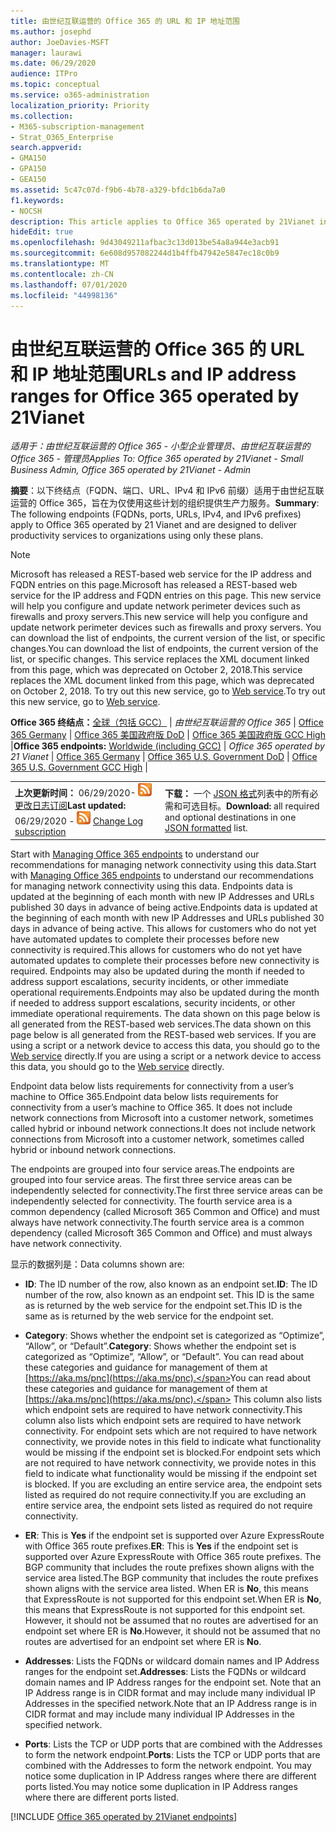 ```yaml
---
title: 由世纪互联运营的 Office 365 的 URL 和 IP 地址范围
ms.author: josephd
author: JoeDavies-MSFT
manager: laurawi
ms.date: 06/29/2020
audience: ITPro
ms.topic: conceptual
ms.service: o365-administration
localization_priority: Priority
ms.collection:
- M365-subscription-management
- Strat_O365_Enterprise
search.appverid:
- GMA150
- GPA150
- GEA150
ms.assetid: 5c47c07d-f9b6-4b78-a329-bfdc1b6da7a0
f1.keywords:
- NOCSH
description: This article applies to Office 365 operated by 21Vianet in China. This article lists the URLs and IP address ranges used by Office 365 operated by 21Vianet.
hideEdit: true
ms.openlocfilehash: 9d43049211afbac3c13d013be54a8a944e3acb91
ms.sourcegitcommit: 6e608d957082244d1b4ffb47942e5847ec18c0b9
ms.translationtype: MT
ms.contentlocale: zh-CN
ms.lasthandoff: 07/01/2020
ms.locfileid: "44998136"
---
```

# <a name="urls-and-ip-address-ranges-for-office-365-operated-by-21vianet"></a><span data-ttu-id="38069-104">由世纪互联运营的 Office 365 的 URL 和 IP 地址范围</span><span class="sxs-lookup"><span data-stu-id="38069-104">URLs and IP address ranges for Office 365 operated by 21Vianet</span></span>

 <span data-ttu-id="38069-105">*适用于：由世纪互联运营的 Office 365 - 小型企业管理员、由世纪互联运营的 Office 365 - 管理员*</span><span class="sxs-lookup"><span data-stu-id="38069-105">*Applies To: Office 365 operated by 21Vianet - Small Business Admin, Office 365 operated by 21Vianet - Admin*</span></span>

<span data-ttu-id="38069-106">**摘要**：以下终结点（FQDN、端口、URL、IPv4 和 IPv6 前缀）适用于由世纪互联运营的 Office 365，旨在为仅使用这些计划的组织提供生产力服务。</span><span class="sxs-lookup"><span data-stu-id="38069-106">**Summary**: The following endpoints (FQDNs, ports, URLs, IPv4, and IPv6 prefixes) apply to Office 365 operated by 21 Vianet and are designed to deliver productivity services to organizations using only these plans.</span></span>
  
> [!NOTE]
> <span data-ttu-id="38069-107">Microsoft has released a REST-based web service for the IP address and FQDN entries on this page.</span><span class="sxs-lookup"><span data-stu-id="38069-107">Microsoft has released a REST-based web service for the IP address and FQDN entries on this page.</span></span> <span data-ttu-id="38069-108">This new service will help you configure and update network perimeter devices such as firewalls and proxy servers.</span><span class="sxs-lookup"><span data-stu-id="38069-108">This new service will help you configure and update network perimeter devices such as firewalls and proxy servers.</span></span> <span data-ttu-id="38069-109">You can download the list of endpoints, the current version of the list, or specific changes.</span><span class="sxs-lookup"><span data-stu-id="38069-109">You can download the list of endpoints, the current version of the list, or specific changes.</span></span> <span data-ttu-id="38069-110">This service replaces the XML document linked from this page, which was deprecated on October 2, 2018.</span><span class="sxs-lookup"><span data-stu-id="38069-110">This service replaces the XML document linked from this page, which was deprecated on October 2, 2018.</span></span> <span data-ttu-id="38069-111">To try out this new service, go to [Web service](office-365-ip-web-service.md).</span><span class="sxs-lookup"><span data-stu-id="38069-111">To try out this new service, go to [Web service](office-365-ip-web-service.md).</span></span>
  
 <span data-ttu-id="38069-112">**Office 365 终结点：**[全球（包括 GCC）](urls-and-ip-address-ranges.md)  | *由世纪互联运营的 Office 365* | [Office 365 Germany](office-365-germany-endpoints.md) | [Office 365 美国政府版 DoD](office-365-u-s-government-dod-endpoints.md) | [Office 365 美国政府版 GCC High](office-365-u-s-government-gcc-high-endpoints.md) |</span><span class="sxs-lookup"><span data-stu-id="38069-112">**Office 365 endpoints:** [Worldwide (including GCC)](urls-and-ip-address-ranges.md)  | *Office 365 operated by 21 Vianet* | [Office 365 Germany](office-365-germany-endpoints.md) | [Office 365 U.S. Government DoD](office-365-u-s-government-dod-endpoints.md) | [Office 365 U.S. Government GCC High](office-365-u-s-government-gcc-high-endpoints.md) |</span></span>
  
|||
|:-----|:-----|
|<span data-ttu-id="38069-113">**上次更新时间：** 06/29/2020- ![ RSS ](media/5dc6bb29-25db-4f44-9580-77c735492c4b.png) [更改日志订阅](https://endpoints.office.com/version/China?allversions=true&format=rss&clientrequestid=b10c5ed1-bad1-445f-b386-b919946339a7)</span><span class="sxs-lookup"><span data-stu-id="38069-113">**Last updated:** 06/29/2020 - ![RSS](media/5dc6bb29-25db-4f44-9580-77c735492c4b.png) [Change Log subscription](https://endpoints.office.com/version/China?allversions=true&format=rss&clientrequestid=b10c5ed1-bad1-445f-b386-b919946339a7)</span></span>|<span data-ttu-id="38069-114">**下载：** 一个 [JSON 格式](https://endpoints.office.com/endpoints/China?clientrequestid=b10c5ed1-bad1-445f-b386-b919946339a7)列表中的所有必需和可选目标。</span><span class="sxs-lookup"><span data-stu-id="38069-114">**Download:** all required and optional destinations in one [JSON formatted](https://endpoints.office.com/endpoints/China?clientrequestid=b10c5ed1-bad1-445f-b386-b919946339a7) list.</span></span>  <br/> |

<span data-ttu-id="38069-115">Start with [Managing Office 365 endpoints](managing-office-365-endpoints.md) to understand our recommendations for managing network connectivity using this data.</span><span class="sxs-lookup"><span data-stu-id="38069-115">Start with [Managing Office 365 endpoints](managing-office-365-endpoints.md) to understand our recommendations for managing network connectivity using this data.</span></span> <span data-ttu-id="38069-116">Endpoints data is updated at the beginning of each month with new IP Addresses and URLs published 30 days in advance of being active.</span><span class="sxs-lookup"><span data-stu-id="38069-116">Endpoints data is updated at the beginning of each month with new IP Addresses and URLs published 30 days in advance of being active.</span></span> <span data-ttu-id="38069-117">This allows for customers who do not yet have automated updates to complete their processes before new connectivity is required.</span><span class="sxs-lookup"><span data-stu-id="38069-117">This allows for customers who do not yet have automated updates to complete their processes before new connectivity is required.</span></span> <span data-ttu-id="38069-118">Endpoints may also be updated during the month if needed to address support escalations, security incidents, or other immediate operational requirements.</span><span class="sxs-lookup"><span data-stu-id="38069-118">Endpoints may also be updated during the month if needed to address support escalations, security incidents, or other immediate operational requirements.</span></span> <span data-ttu-id="38069-119">The data shown on this page below is all generated from the REST-based web services.</span><span class="sxs-lookup"><span data-stu-id="38069-119">The data shown on this page below is all generated from the REST-based web services.</span></span> <span data-ttu-id="38069-120">If you are using a script or a network device to access this data, you should go to the [Web service](office-365-ip-web-service.md) directly.</span><span class="sxs-lookup"><span data-stu-id="38069-120">If you are using a script or a network device to access this data, you should go to the [Web service](office-365-ip-web-service.md) directly.</span></span>

<span data-ttu-id="38069-121">Endpoint data below lists requirements for connectivity from a user’s machine to Office 365.</span><span class="sxs-lookup"><span data-stu-id="38069-121">Endpoint data below lists requirements for connectivity from a user’s machine to Office 365.</span></span> <span data-ttu-id="38069-122">It does not include network connections from Microsoft into a customer network, sometimes called hybrid or inbound network connections.</span><span class="sxs-lookup"><span data-stu-id="38069-122">It does not include network connections from Microsoft into a customer network, sometimes called hybrid or inbound network connections.</span></span>

<span data-ttu-id="38069-123">The endpoints are grouped into four service areas.</span><span class="sxs-lookup"><span data-stu-id="38069-123">The endpoints are grouped into four service areas.</span></span> <span data-ttu-id="38069-124">The first three service areas can be independently selected for connectivity.</span><span class="sxs-lookup"><span data-stu-id="38069-124">The first three service areas can be independently selected for connectivity.</span></span> <span data-ttu-id="38069-125">The fourth service area is a common dependency (called Microsoft 365 Common and Office) and must always have network connectivity.</span><span class="sxs-lookup"><span data-stu-id="38069-125">The fourth service area is a common dependency (called Microsoft 365 Common and Office) and must always have network connectivity.</span></span>

<span data-ttu-id="38069-126">显示的数据列是：</span><span class="sxs-lookup"><span data-stu-id="38069-126">Data columns shown are:</span></span>

- <span data-ttu-id="38069-127">**ID**: The ID number of the row, also known as an endpoint set.</span><span class="sxs-lookup"><span data-stu-id="38069-127">**ID**: The ID number of the row, also known as an endpoint set.</span></span> <span data-ttu-id="38069-128">This ID is the same as is returned by the web service for the endpoint set.</span><span class="sxs-lookup"><span data-stu-id="38069-128">This ID is the same as is returned by the web service for the endpoint set.</span></span>

- <span data-ttu-id="38069-129">**Category**: Shows whether the endpoint set is categorized as “Optimize”, “Allow”, or “Default”.</span><span class="sxs-lookup"><span data-stu-id="38069-129">**Category**: Shows whether the endpoint set is categorized as “Optimize”, “Allow”, or “Default”.</span></span> <span data-ttu-id="38069-130">You can read about these categories and guidance for management of them at [https://aka.ms/pnc](https://aka.ms/pnc).</span><span class="sxs-lookup"><span data-stu-id="38069-130">You can read about these categories and guidance for management of them at [https://aka.ms/pnc](https://aka.ms/pnc).</span></span> <span data-ttu-id="38069-131">This column also lists which endpoint sets are required to have network connectivity.</span><span class="sxs-lookup"><span data-stu-id="38069-131">This column also lists which endpoint sets are required to have network connectivity.</span></span> <span data-ttu-id="38069-132">For endpoint sets which are not required to have network connectivity, we provide notes in this field to indicate what functionality would be missing if the endpoint set is blocked.</span><span class="sxs-lookup"><span data-stu-id="38069-132">For endpoint sets which are not required to have network connectivity, we provide notes in this field to indicate what functionality would be missing if the endpoint set is blocked.</span></span> <span data-ttu-id="38069-133">If you are excluding an entire service area, the endpoint sets listed as required do not require connectivity.</span><span class="sxs-lookup"><span data-stu-id="38069-133">If you are excluding an entire service area, the endpoint sets listed as required do not require connectivity.</span></span>

- <span data-ttu-id="38069-134">**ER**: This is **Yes** if the endpoint set is supported over Azure ExpressRoute with Office 365 route prefixes.</span><span class="sxs-lookup"><span data-stu-id="38069-134">**ER**: This is **Yes** if the endpoint set is supported over Azure ExpressRoute with Office 365 route prefixes.</span></span> <span data-ttu-id="38069-135">The BGP community that includes the route prefixes shown aligns with the service area listed.</span><span class="sxs-lookup"><span data-stu-id="38069-135">The BGP community that includes the route prefixes shown aligns with the service area listed.</span></span> <span data-ttu-id="38069-136">When ER is **No**, this means that ExpressRoute is not supported for this endpoint set.</span><span class="sxs-lookup"><span data-stu-id="38069-136">When ER is **No**, this means that ExpressRoute is not supported for this endpoint set.</span></span> <span data-ttu-id="38069-137">However, it should not be assumed that no routes are advertised for an endpoint set where ER is **No**.</span><span class="sxs-lookup"><span data-stu-id="38069-137">However, it should not be assumed that no routes are advertised for an endpoint set where ER is **No**.</span></span>

- <span data-ttu-id="38069-138">**Addresses**: Lists the FQDNs or wildcard domain names and IP Address ranges for the endpoint set.</span><span class="sxs-lookup"><span data-stu-id="38069-138">**Addresses**: Lists the FQDNs or wildcard domain names and IP Address ranges for the endpoint set.</span></span> <span data-ttu-id="38069-139">Note that an IP Address range is in CIDR format and may include many individual IP Addresses in the specified network.</span><span class="sxs-lookup"><span data-stu-id="38069-139">Note that an IP Address range is in CIDR format and may include many individual IP Addresses in the specified network.</span></span>
 
- <span data-ttu-id="38069-140">**Ports**: Lists the TCP or UDP ports that are combined with the Addresses to form the network endpoint.</span><span class="sxs-lookup"><span data-stu-id="38069-140">**Ports**: Lists the TCP or UDP ports that are combined with the Addresses to form the network endpoint.</span></span> <span data-ttu-id="38069-141">You may notice some duplication in IP Address ranges where there are different ports listed.</span><span class="sxs-lookup"><span data-stu-id="38069-141">You may notice some duplication in IP Address ranges where there are different ports listed.</span></span>

[!INCLUDE [Office 365 operated by 21Vianet endpoints](./includes/office-365-operated-by-21vianet-endpoints.md)]


